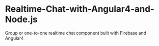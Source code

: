 # Realtime-Chat-with-Angular4-and-Node.js
Group or one-to-one realtime chat component built with Firebase and Angular4 
